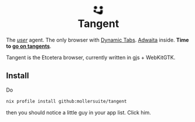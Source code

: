 <h1 align="center"><picture>
  <source media="(prefers-color-scheme: dark)" srcset="assets/logo-white.svg">
  <source media="(prefers-color-scheme: light)" srcset="assets/logo-black.svg">
  <img alt="" src="assets/logo-black.svg" width="25.13252" height="24.67968">
</picture><br>Tangent</h1>

The [_user_](https://www.w3.org/TR/ethical-web-principles/#principles) agent. The only browser with [Dynamic Tabs](https://tangent.surf/dynamic-tabs). [Adwaita](https://developer.gnome.org/hig/) inside. **Time to [go on tangents](https://tangent.surf)**.

Tangent is the Etcetera browser, currently written in gjs + WebKitGTK.

## Install

Do

```sh
nix profile install github:mollersuite/tangent
```

then you should notice a little guy in your app list. Click him.
